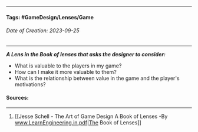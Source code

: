 __________________________________________________________________________
#### **Tags:** #GameDesign/Lenses/Game  
###### *Date of Creation: 2023-09-25*
__________________________________________________________________________

***A Lens in the Book of lenses that asks the designer to consider:***
- What is valuable to the players in my game?
- How can I make it more valuable to them?
- What is the relationship between value in the game and the player's motivations?
#### Sources:
__________________________________________________________________________
1. [[Jesse Schell - The Art of Game Design A Book of Lenses -By www.LearnEngineering.in.pdf|The Book of Lenses]]